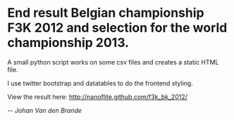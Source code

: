 # End result Belgian championship F3K 2012 and selection for the world championship 2013.

A small python script works on some csv files and creates a static HTML file.

I use twitter bootstrap and datatables to do the frontend styling.

View the result here:
http://nanoflite.github.com/f3k_bk_2012/

-- <cite>Johan Van den Brande</cite>
